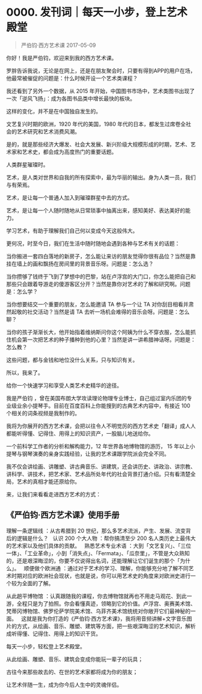# 0000. 发刊词｜每天一小步，登上艺术殿堂
> 严伯钧·西方艺术课
2017-05-09

你好！我是严伯钧，欢迎来到我的西方艺术课。

罗胖告诉我说，无论是在网上，还是在朋友聚会时，只要有得到APP的用户在场，他最常被催促的问题是：什么时候开设一个艺术类课程？

我还看到了另外一个数据，从 2015 年开始，中国图书市场中，艺术类图书出现了一次「逆风飞扬」：成为各图书品类中增长最快的板块。

这样的变化，并不是在中国独自发生的。

文艺复兴时期的欧洲，1920 年代的美国，1980 年代的日本，都发生过席卷全社会的艺术研究和艺术消费风潮。

是的，就是那些经济大爆发、社会大发展、新兴阶级大规模形成的时期，艺术、艺术家和艺术史，都会成为高度热门的重要话题。

人类群星璀璨时。

艺术，是人类对世界和自我的所有探索中，最为华丽的输出。身为人类一员，我们与有荣焉。

艺术，是让每一个普通人加入到璀璨群星中去的方式。

艺术，是让每一个人随时随地从日常琐事中抽离出来，感知美好、表达美好的能力。

学习艺术，有助于理解我们自己何以变成今天这般伟大。

更何况，时至今日，我们在生活中随时随地会遇到各种与艺术有关的话题：

当你搬进一套四白落地的新房子，怎么能让来访的朋友觉得你很有品位？当然是靠挂在墙上的画和飘扬在房间里的背景音乐呀。问题是：怎么选？

当你攒够了钱终于飞到了梦想中的巴黎，站在卢浮宫的大门口，你怎么能把自己和那些只会跟着导游走的傻游客区分开？当然是靠你对艺术的了解和研究啊。问题是：怎么学？

当你想要结交一个重要的朋友，怎么能邀请 TA 参与一个让 TA 对你刮目相看并肃然起敬的社交活动？当然是请 TA 去听一场机会难得的音乐会呀。问题是：怎么聊？

当你的孩子渐渐长大，他开始指着维纳斯问你这个阿姨为什么不穿衣服，怎么能抓住机会第一次把艺术的种子播种到他的心里？当然是讲一讲希腊神话呀。问题是：怎么教？

这些问题，都与金钱和地位没什么关系，只与知识有关。

所以，我来了。

给你一个快速学习和享受人类艺术史精华的途径。

我是严伯钧 ，曾在美国布朗大学攻读理论物理专业博士，自己组过室内乐团的专业级业余小提琴手。目前在百度百科上你能搜到的古典艺术内容中，有接近 100 个相关的词条视频是我制作的。

我将为你展开的西方艺术课，会把以往令人不明觉厉的西方艺术史「翻译」成人人都能听得懂、记得住、用得上的知识资产，一股脑儿地送给你。

一个前科学工作者的分析和解构能力，12 年世界各地博物馆的游历， 15 年以上小提琴与钢琴演奏的亲身实践经验，让我的艺术课跟学院派会完全不同。

我不仅会讲绘画、讲雕塑、讲古典音乐、讲建筑，还会讲历史、讲政治、讲宗教、讲科学、讲技术，把艺术家、艺术品所处年代的社会背景打通介绍。只有看清楚全局，艺术的真相才能还原给你。

来，让我们来看看走进西方艺术的方式：

## 《严伯钧·西方艺术课》使用手册
理解一条逻辑线 ：从古希腊到 20 世纪，那么多艺术流派，产生、发展、流变背后的逻辑是什么？
 
认识 200 个大人物 ：帮你搞清至少 200 名人类历史上最伟大的艺术家以及他们具体的贡献。
 
熟悉艺术专业术语 ：大到「文艺复兴」、「三位一体」、「工业革命」，小到「消失点」、「Fermata」、「瓜奈里」，不管是大众熟知的，还是艰深晦涩的，你要不仅说得出名词，还能理解让它们诞生的那个「为什么」。
 
顺便做个欧洲通 ：通过对于艺术的学习、理解，你能够充分地了解不同艺术时期对应的欧洲社会现状，也就是说，你可以用艺术史的角度来对欧洲史进行一个较为全面的了解。

从此趟平博物馆 ：认真跟随我的课程，你去博物馆就再也不用走马观花、到此一游，全程只是为了拍照。你会看懂真迹，领略到它的价值。卢浮宫、奥赛美术馆、梵蒂冈博物馆、佛罗伦萨学院美术馆、乌菲齐美术馆统统对你敞开它们最神秘的一面。
 
这就是我为你打造的《严伯钧·西方艺术课》，我将用音频讲解+文字音乐图片的方式，从绘画、音乐、雕塑、建筑等方面，把一些艰深晦涩的艺术知识，解析成听得懂、记得住、用得上的知识干货。

每天一小步，轻松登上艺术殿堂。

从此绘画、雕塑、音乐、建筑会变成你能玩一辈子的玩具；

古往今来那些故去的、在世的艺术家都将成为你的朋友；

让艺术伴随一生，成为你今后人生中的灵魂伴侣。
